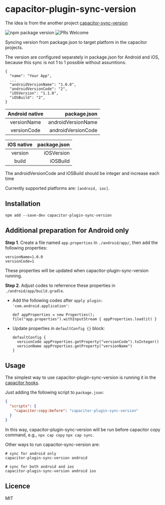 # capacitor-plugin-sync-version
The idea is from the another project [capacitor-sync-version](https://github.com/arzyu/capacitor-sync-version)

![npm package version](https://img.shields.io/npm/v/capacitor-sync-version?style=flat-square) ![PRs Welcome](https://img.shields.io/badge/PRs-welcome-green?style=flat-square)

Syncing version from package.json to target platform in the capacitor projects.

The version are configured separately in package.json for Android and iOS, because this sync is not 1 to 1 possible without assumtions.

```
{
  "name": "Your App",
  ...
  "androidVersionName": "1.0.0",
  "androidVersionCode": "2",
  "iOSVersion": "1.1.0",
  "iOSBuild": "2",
}
```

| Android native | package.json     |
|    :----:   |          ---: |
| versionName | androidVersionName  |
| versionCode | androidVersionCode  |


| iOS native | package.json     |
|    :----:   |          ---: |
| version | iOSVersion  |
| build | iOSBuild  |



The androidVersionCode and iOSBuild should be integer and increase each time

Currently supported platforms are: `[android, ios]`.

## Installation

```shell
npm add --save-dev capacitor-plugin-sync-version
```

## Additional preparation for Android only

**Step 1**. Create a file named `app.properties` in `./android/app/`, then add the following properties:

```
versionName=1.0.0
versionCode=1
```
These properties will be updated when capacitor-plugin-sync-version running.

**Step 2**. Adjust codes to referrence these properties in `./android/app/build.gradle`.

* Add the following codes after `apply plugin: 'com.android.application'`:

  ```
  def appProperties = new Properties();
  file("app.properties").withInputStream { appProperties.load(it) }
  ```

* Update properties in `defaultConfig {}` block:

  ```
  defaultConfig {
    versionCode appProperties.getProperty("versionCode").toInteger()
    versionName appProperties.getProperty("versionName")
  }
  ```

## Usage

The simplest way to use capacitor-plugin-sync-version is running it in the [capacitor hooks](https://capacitorjs.com/docs/cli/hooks).

Just adding the following script to `package.json`:

```json
{
  "scripts": {
    "capacitor:copy:before": "capacitor-plugin-sync-version"
  }
}
```

In this way, capacitor-plugin-sync-version will be run before capacitor copy command, e.g., `npx cap copy` `npx cap sync`.

Other ways to run capacitor-sync-version are:

```shell
# sync for android only
capacitor-plugin-sync-version android

# sync for both android and ios
capacitor-plugin-sync-version android ios
```

## Licence

MIT
